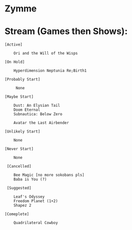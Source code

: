 # Zymme

<head> 
<link rel="shortcut icon" type="image/x-icon" href="favicon.png?">
</head>

# Stream (Games then Shows):

	[Active]
	
		Ori and the Will of the Wisps
	 
	[On Hold]
	
		Hyperdimension Neptunia Re;Birth1	
	
	[Probably Start]
	
		 None
	
	[Maybe Start]
	
		Dust: An Elysian Tail
		Doom Eternal
		Subnautica: Below Zero
		
		Avatar the Last Airbender
	
	[Unlikely Start]
	
		None
	
	[Never Start]
	
		None
	
	 [Cancelled]
	
		Bee Magic [no more sokobans pls]
		Baba is You (?)
	
	 [Suggested]
	 
		Leaf's Odyssey
		Freedom Planet (1+2)
		Shapez 2
	
	[Comeplete]
	
		Quadrilateral Cowboy